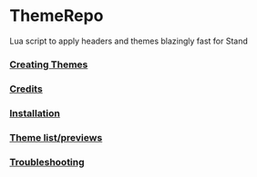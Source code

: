 # ThemeRepo
Lua script to apply headers and themes blazingly fast for Stand

### [Creating Themes](https://github.com/stagnate6628/stand-themerepo/wiki/Creating-Themes)

### [Credits](https://github.com/stagnate6628/stand-themerepo/wiki/Credits)

### [Installation](https://github.com/stagnate6628/stand-themerepo/wiki/Installation)

### [Theme list/previews](https://github.com/stagnate6628/stand-themerepo/wiki/Themes)

### [Troubleshooting](https://github.com/stagnate6628/stand-themerepo/wiki/Troubleshooting)
